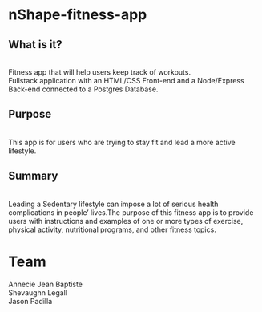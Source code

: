 # nShape-fitness-app

<h2>What is it?</h2> 
<br>Fitness app that will help users keep track of workouts.
<br>Fullstack application with an HTML/CSS Front-end and a Node/Express Back-end connected to a Postgres Database.

<h2>Purpose</h2>
<br>This app is for users who are trying to stay fit and lead a more active lifestyle.
<br>
<h2>Summary</h2>
<br>Leading a Sedentary lifestyle can impose a lot of serious health complications in people’ lives.The purpose of this fitness app is to provide users with instructions and examples of one or more types of exercise, physical activity, nutritional programs, and other fitness topics. 
 <h1>Team</h1>
 Annecie Jean Baptiste
 <br>Shevaughn Legall
 <br>Jason Padilla
